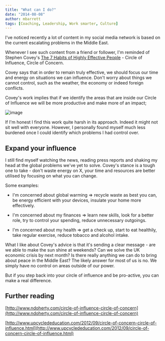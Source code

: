 ```yaml
---
title: "What can I do?"
date: "2014-08-08"
author: mbarrett
tags: [Coaching, Leadership, Work smarter, Culture]
---
```


I've noticed recently a lot of content in my social media network is based on the current escalating problems in the Middle East.

Whenever I see such content from a friend or follower, I'm reminded of Stephen Covey's [The 7 Habits of Highly Effective People](http://www.amazon.co.uk/gp/product/B00GOZV3TM/ref=as_li_tl?ie=UTF8&camp=1634&creative=19450&creativeASIN=B00GOZV3TM&linkCode=as2&tag=helenpieli-21&linkId=RTIUTRBYIE6APBJA) - Circle of Influence, Circle of Concern.

Covey says that in order to remain truly effective, we should focus our time and energy on situations we can influence. Don't worry about things we cannot control, such as the weather, the economy or indeed foreign conflicts.

Covey's work implies that if we identify the areas that are inside our Circle of Influence we will be more productive and make more of an impact;

![image](http://www.chowamigo.co.uk/images/what_can_i_do.png)

If I'm honest I find this work quite harsh in its approach. Indeed it might not sit well with everyone. However, I personally found myself much less burdened once I could identify which problems I had control over.

## Expand your influence

I still find myself watching the news, reading press reports and shaking my head at the global problems we've yet to solve. Covey's stance is a tough one to take - don't waste energy on X, your time and resources are better utilised by focusing on what you can change.

Some examples:

- I'm concerned about global warming => recycle waste as best you can, be energy efficient with your devices, insulate your home more effectively.

- I'm concerned about my finances => learn new skills, look for a better role, try to control your spending, reduce unnecessary outgoings.

- I'm concerned about my health => get a check up, start to eat healthily, take regular exercise, reduce tobacco and alcohol intake.

What I like about Covey's advice is that it's sending a clear message - are we able to make the sun shine at weekends? Can we solve the UK economic crisis by next month? Is there really anything we can do to bring about peace in the Middle East? The likely answer for most of us is no. We simply have no control on areas outside of our power.

But if you step back into your circle of influence and be pro-active, you can make a real difference.

## Further reading

[http://www.ndoherty.com/circle-of-influence-circle-of-concern](http://www.ndoherty.com/circle-of-influence-circle-of-concern)

[http://www.upcyclededucation.com/2012/09/circle-of-concern-circle-of-influence.html](http://www.upcyclededucation.com/2012/09/circle-of-concern-circle-of-influence.html)
